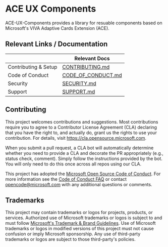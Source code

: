 # ACE UX Components

ACE-UX-Components provides a library for resuable components based on Microsoft's VIVA Adaptive Cards Extension (ACE).

## Relevant Links / Documentation

|                      | Relevant Docs                              |
| -------------------- | ------------------------------------------ |
| Contributing & Setup | [CONTRIBUTING.md](./CONTRIBUTING.md)       |
| Code of Conduct      | [CODE_OF_CONDUCT.md](./CODE_OF_CONDUCT.md) |
| Security             | [SECURITY.md](./SECURITY.md)               |
| Support              | [SUPPORT.md](./SUPPORT.md)                 |

## Contributing

This project welcomes contributions and suggestions. Most contributions require you to agree to a
Contributor License Agreement (CLA) declaring that you have the right to, and actually do, grant us
the rights to use your contribution. For details, visit https://cla.opensource.microsoft.com.

When you submit a pull request, a CLA bot will automatically determine whether you need to provide
a CLA and decorate the PR appropriately (e.g., status check, comment). Simply follow the instructions
provided by the bot. You will only need to do this once across all repos using our CLA.

This project has adopted the [Microsoft Open Source Code of Conduct](https://opensource.microsoft.com/codeofconduct/).
For more information see the [Code of Conduct FAQ](https://opensource.microsoft.com/codeofconduct/faq/) or
contact [opencode@microsoft.com](mailto:opencode@microsoft.com) with any additional questions or comments.

## Trademarks

This project may contain trademarks or logos for projects, products, or services. Authorized use of Microsoft
trademarks or logos is subject to and must follow
[Microsoft's Trademark & Brand Guidelines](https://www.microsoft.com/en-us/legal/intellectualproperty/trademarks/usage/general).
Use of Microsoft trademarks or logos in modified versions of this project must not cause confusion or imply Microsoft sponsorship.
Any use of third-party trademarks or logos are subject to those third-party's policies.
